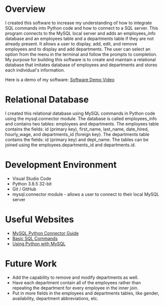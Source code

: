 # Overview

I created this software to increase my understanding of how to integrate SQL commands into Python code and how to connect to a SQL server. This program connects to the MySQL local server and adds an employees_info database and an employees table and a departments table if they are not already present. It allows a user to display, add, edit, and remove employees and to display and add departments. The user can select an option from the menu in the terminal and follow the prompts to completion. My purpose for building this software is to create and maintain a relational database that imitates database of employees and departments and stores each individual's information.

Here is a demo of my software: [Software Demo Video](https://youtu.be/Pipy8jTu9k4)

# Relational Database

I created this relational database using MySQL commands in Python code using the mysql.connector module. The database is called employees_info and contains two tables: employees and departments. The employees table contains the fields: id (primary key), first_name, last_name, date_hired, hourly_wage, and departments_id (foreign key). The departments table contains the fields: id (primary key) and dept_name. The tables can be joined using the employees.departments_id and departments.id.

# Development Environment

* Visual Studio Code
* Python 3.8.5 32-bit
* Git / GitHub
* mysql.connector module - allows a user to connect to their local MySQL server

# Useful Websites

* [MySQL Python Connector Guide](https://dev.mysql.com/doc/connector-python/en/)
* [Basic SQL Commands](https://www.w3schools.com/sql/)
* [Using Python with MySQL](https://www.w3schools.com/python/python_mysql_getstarted.asp)

# Future Work

* Add the capability to remove and modify departments as well.
* Have each department contain all of the employees rather than repeating the department for every employee in the inner join.
* Put in more fields in the employees and departments tables, like gender, availability, department abbreviations, etc.
